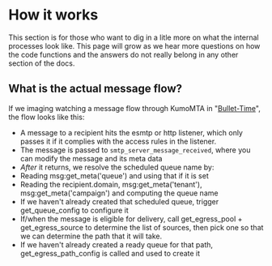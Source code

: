 # How it works


This section is for those who want to dig in a litle more on what the internal processes look like. This page will grow as we hear more questions on how the code functions and the answers do not really belong in any other section of the docs.

## What is the actual message flow?

If we imaging watching a message flow through KumoMTA in "[Bullet-Time](https://en.wikipedia.org/wiki/Bullet_time)", the flow looks like this:

* A message to a recipient hits the esmtp or http listener, which only passes it if it complies with the access rules in the listener.
* The message is passed to `smtp_server_message_received`, where you can modify the message and its meta data
* _After_ it returns, we resolve the scheduled queue name by:
 *  Reading msg:get_meta('queue') and using that if it is set
 *  Reading the recipient.domain, msg:get_meta('tenant'), msg:get_meta('campaign') and computing the queue name
* If we haven't already created that scheduled queue, trigger get_queue_config to configure it
* If/when the message is eligible for delivery, call get_egress_pool + get_egress_source to determine the list of sources, then pick one so that we can determine the path that it will take.
* If we haven't already created a ready queue for that path, get_egress_path_config is called and used to create it


